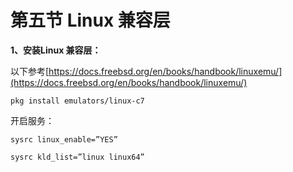# 第五节 Linux 兼容层

**1、安装Linux 兼容层：**

以下参考[https://docs.freebsd.org/en/books/handbook/linuxemu/](https://docs.freebsd.org/en/books/handbook/linuxemu/)

`pkg install emulators/linux-c7`

开启服务：

`sysrc linux_enable=”YES”`

`sysrc kld_list=”linux linux64”`
